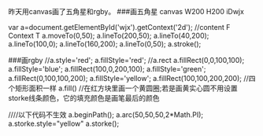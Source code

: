 昨天用canvas画了五角星和rgby。
###画五角星
canvas W200 H200 iDwjx

var a=document.getElementById('wjx').getContext('2d');
//content F Context T
a.moveTo(0,50);
a.lineTo(200,50);
a.lineTo(40,200);
a.lineTo(100,0);
a.lineTo(160,200);
a.lineTo(0,50);
a.stroke();

###画rgby
//a.style='red';
a.fillStyle='red';
//a.rect
a.fillRect(0,0,100,100);
a.fillStyle='blue';
a.fillRect(100,0,200,100);
a.fillStyle='green';
a.fillRect(0,100,100,200);
a.fillStyle='yellow';
a.fillRect(100,100,200,200);
//四个矩形面积一样
a.fill()
//在红方块里画一个黄圆圈;若是画黄实心圆不用设置storke线条颜色，它的填充颜色是画笔最后的颜色

////以下代码不生效
a.beginPath();
a.arc(50,50,50,2*Math.PI);
a.storke.style="yellow"
a.storke();
